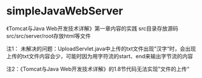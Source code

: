 # simpleJavaWebServer

《Tomcat与Java Web开发技术详解》第一章内容的实践
src目录存放源码
src/src/server/root存放html等文件



注1：
未解决的问题：UploadServlet.java中上传的txt文件出现”汉字“时，会出现上传的txt文件内容会少，可能时因为用字符流的start、end来输出字节流的内容

注2：《Tomcat与Java Web开发技术详解》的1.8节代码无法实现”文件的上传“